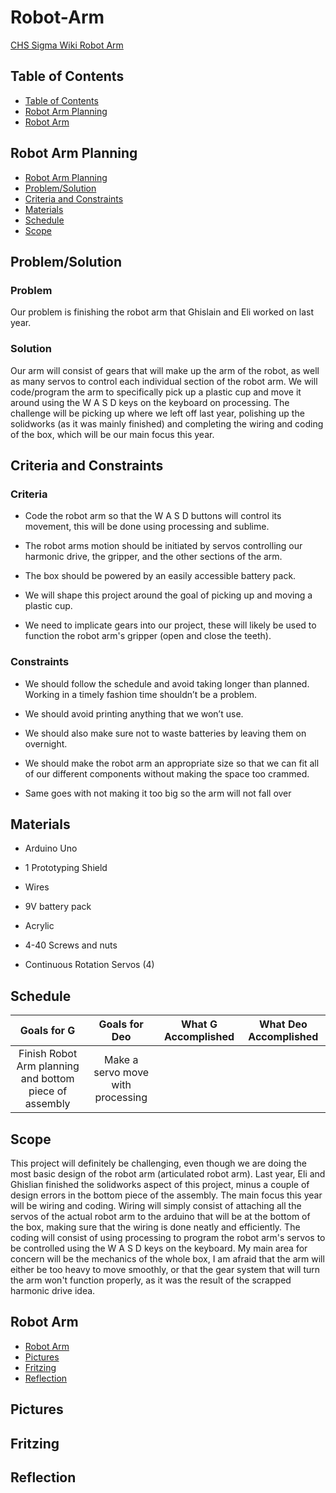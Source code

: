 # Robot-Arm

[CHS Sigma Wiki Robot Arm](http://wiki.chssigma.com/index.php?title=Robot_Arm_Ghislain_and_Eli)

## Table of Contents
* [Table of Contents](#Table-of-Contents)
* [Robot Arm Planning](#Robot-Arm-Planning)
* [Robot Arm](#Robot-Arm)

## Robot Arm Planning
* [Robot Arm Planning](#Robot-Arm-Planning)
* [Problem/Solution](#Problem/Solution)
* [Criteria and Constraints](#Criteria-and-Constraints)
* [Materials](#Materials)
* [Schedule](#Schedule)
* [Scope](#Scope)

## Problem/Solution

### Problem

Our problem is finishing the robot arm that Ghislain and Eli worked on last year.

### Solution

Our arm will consist of gears that will make up the arm of the robot, as well as many servos to control each individual section of the robot arm. We will code/program the arm to specifically pick up a plastic cup and move it around using the W A S D keys on the keyboard on processing. The challenge will be picking up where we left off last year, polishing up the solidworks (as it was mainly finished) and completing the wiring and coding of the box, which will be our main focus this year.

## Criteria and Constraints

### Criteria

* Code the robot arm so that the W A S D buttons will control its movement, this will be done using processing and sublime.

* The robot arms motion should be initiated by servos controlling our harmonic drive, the gripper, and the other sections of the arm.

* The box should be powered by an easily accessible battery pack.

* We will shape this project around the goal of picking up and moving a plastic cup.

* We need to implicate gears into our project, these will likely be used to function the robot arm's gripper (open and close the teeth).


### Constraints

* We should follow the schedule and avoid taking longer than planned. Working in a timely fashion time shouldn’t be a problem.

* We should avoid printing anything that we won’t use.

* We should also make sure not to waste batteries by leaving them on overnight.

* We should make the robot arm an appropriate size so that we can fit all of our different components without making the space too crammed.

* Same goes with not making it too big so the arm will not fall over

## Materials

* Arduino Uno

* 1 Prototyping Shield

* Wires

* 9V battery pack

* Acrylic

* 4-40 Screws and nuts

* Continuous Rotation Servos (4)

## Schedule

| Goals for G   | Goals for Deo | What G Accomplished  | What Deo Accomplished |
|:-------------:|:-------------:|:--------------------:|:---------------------:|
|Finish Robot Arm planning and bottom piece of assembly|Make a servo move with processing|||

## Scope

This project will definitely be challenging, even though we are doing the most basic design of the robot arm (articulated robot arm). Last year, Eli and Ghislian finished the solidworks aspect of this project, minus a couple of design errors in the bottom piece of the assembly. The main focus this year will be wiring and coding. Wiring will simply consist of attaching all the servos of the actual robot arm to the arduino that will be at the bottom of the box, making sure that the wiring is done neatly and efficiently. The coding will consist of using processing to program the robot arm's servos to be controlled using the W A S D keys on the keyboard. My main area for concern will be the mechanics of the whole box, I am afraid that the arm will either be too heavy to move smoothly, or that the gear system that will turn the arm won't function properly, as it was the result of the scrapped harmonic drive idea. 

## Robot Arm
* [Robot Arm](#Robot-Arm)
* [Pictures](#Pictures)
* [Fritzing](#Fritzing)
* [Reflection](#Reflection)

## Pictures

## Fritzing

## Reflection 
